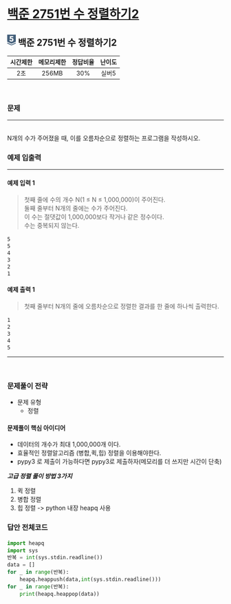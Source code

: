 
# [백준 2751번 수 정렬하기2](https://www.acmicpc.net/problem/2751)

## <img src="https://raw.githubusercontent.com/gudals-kim/Studyroom/0c61bf1ad9b6434ff624dbab4012654df8c92b01/codingtest/img/rank/silver_5.svg" width="20">  백준 2751번 수 정렬하기2


| 시간제한 | 메모리제한 | 정답비율 | 난이도 | 
|:----:|:-----:|:----:|:---:|
|  2초  | 256MB | 30%  | 실버5 |

<br>

### 문제

---

<br> N개의 수가 주어졌을 때, 이를 오름차순으로 정렬하는 프로그램을 작성하시오.
<br>

### 예제 입출력

---

#### 예제 입력 1
> 첫째 줄에 수의 개수 N(1 ≤ N ≤ 1,000,000)이 주어진다.<br>
> 둘째 줄부터 N개의 줄에는 수가 주어진다.<br>
> 이 수는 절댓값이 1,000,000보다 작거나 같은 정수이다.<br>
> 수는 중복되지 않는다.
```
5
5
4
3
2
1
```
#### 예제 출력 1
> 첫째 줄부터 N개의 줄에 오름차순으로 정렬한 결과를 한 줄에 하나씩 출력한다.
```
1
2
3
4
5
```
---

<br>

### 문제풀이 전략
- 문제 유형
  - 정렬


#### 문제풀이 핵심 아이디어
- 데이터의 개수가 최대 1,000,000개 이다.
- 효율적인 정렬알고리즘 (병합,퀵,힙) 정렬을 이용해야한다.
- pypy3 로 제출이 가능하다면 pypy3로 제출하자(메모리를 더 쓰지만 시간이 단축)

***고급 정렬 풀이 방법 3가지*** 
1. 퀵 정렬
2. 병합 정렬
3. 힙 정렬 -> python 내장 heapq 사용



### 답안 전체코드

```py
import heapq
import sys
반복 = int(sys.stdin.readline())
data = []
for _ in range(반복):
    heapq.heappush(data,int(sys.stdin.readline()))
for _ in range(반복):
    print(heapq.heappop(data))
```
